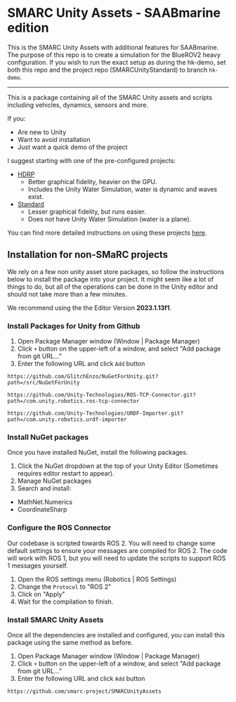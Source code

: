 # SMARC Unity Assets - SAABmarine edition
This is the SMARC Unity Assets with additional features for SAABmarine. The purpose of this repo is to create a simulation for the BlueROV2 heavy configuration. If you wish to run the exact setup as during the hk-demo, set both this repo and the project repo (SMARCUnityStandard) to branch `hk-demo`.

---------------------------
This is a package containing all of the SMARC Unity assets and scripts including vehicles, dynamics, sensors and more. 

If you:
- Are new to Unity
- Want to avoid installation
- Just want a quick demo of the project

I suggest starting with one of the pre-configured projects:
- [HDRP](https://github.com/smarc-project/SMARCUnityHDRP)
  - Better graphical fidelity, heavier on the GPU.
  - Includes the Unity Water Simulation, water is dynamic and waves exist.
- [Standard](https://github.com/smarc-project/SMARCUnityStandard)
  - Lesser graphical fidelity, but runs easier.
  - Does not have Unity Water Simulation (water is a plane).

You can find more detailed instructions on using these projects [here](./Documentation/Index.md).

## Installation for non-SMaRC projects

We rely on a few non unity asset store packages, so follow the instructions below to install the package into your project.
It might seem like a lot of things to do, but all of the operations can be done in the Unity editor and should not take more than a few minutes.

We recommend using the the Editor Version **2023.1.13f1**. 


### Install Packages for Unity from Github

1. Open Package Manager window (Window | Package Manager)
2. Click `+` button on the upper-left of a window, and select "Add package from git URL..."
3. Enter the following URL and click `Add` button

```
https://github.com/GlitchEnzo/NuGetForUnity.git?path=/src/NuGetForUnity
```
```
https://github.com/Unity-Technologies/ROS-TCP-Connector.git?path=/com.unity.robotics.ros-tcp-connector
```
```
https://github.com/Unity-Technologies/URDF-Importer.git?path=/com.unity.robotics.urdf-importer
```

### Install NuGet packages

Once you have installed NuGet, install the following packages.

1. Click the NuGet dropdown at the top of your Unity Editor (Sometimes requires editor restart to appear).
2. Manage NuGet packages
3. Search and install:
  *  MathNet.Numerics
  *  CoordinateSharp

### Configure the ROS Connector

Our codebase is scripted towards ROS 2. You will need to change some default settings to ensure your messages are compiled for ROS 2.
The code will work with ROS 1, but you will need to update the scripts to support ROS 1 messages yourself.

1. Open the ROS settings menu (Robotics | ROS Settings)
2. Change the `Protocol` to "ROS 2"
3. Click on "Apply"
4. Wait for the compilation to finish.

### Install SMARC Unity Assets

Once all the dependencies are installed and configured, you can install this package using the same method as before.

1. Open Package Manager window (Window | Package Manager)
2. Click `+` button on the upper-left of a window, and select "Add package from git URL..."
3. Enter the following URL and click `Add` button

```
https://github.com/smarc-project/SMARCUnityAssets
```
